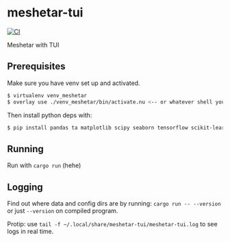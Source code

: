 # meshetar-tui

[![CI](https://github.com//meshetar-tui/workflows/CI/badge.svg)](https://github.com//meshetar-tui/actions)

Meshetar with TUI

## Prerequisites

Make sure you have venv set up and activated.

```sh
$ virtualenv venv_meshetar
$ overlay use ./venv_meshetar/bin/activate.nu <-- or whatever shell you use
```

Then install python deps with:

```sh
$ pip install pandas ta matplotlib scipy seaborn tensorflow scikit-learn
```

## Running

Run with `cargo run` (hehe)

## Logging

Find out where data and config dirs are by running: `cargo run -- --version` or just `--version` on compiled program.

Protip: use `tail -f ~/.local/share/meshetar-tui/meshetar-tui.log` to see logs in real time.
